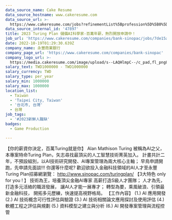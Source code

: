 ```yaml
---
data_source_name: Cake Resume
data_source_hostname: www.cakeresume.com
data_source_url: >-
  https://www.cakeresume.com/jobs?refinementList%5Bprofession%5D%5B0%5D=game-production&range%5Bsalary_range%5D%5Bmin%5D=1000000
data_source_internal_id: '47897'
title: 2023 Turing Plan 儲備AI科學家-百萬年薪，熱烈開放申請中！
job_url: 'https://www.cakeresume.com/companies/bank-sinopac/jobs/7de15a'
date: 2022-10-19T01:29:30.639Z
company_name: 永豐商業銀行
company_page_url: 'https://www.cakeresume.com/companies/bank-sinopac'
company_logo_url: >-
  https://media.cakeresume.com/image/upload/s--LAQHlmpC--/c_pad,fl_png8,h_200,w_200/v1587440067/gwlaoecacjdvqwtejhl3.png
salary_text: TWD1000000 - TWD1000000
salary_currency: TWD
salary_type: per_year
salary_min: 1000000
salary_max: 1000000
location_list:
  - Taiwan
  - 'Taipei City, Taiwan'
  - '台北市, 台灣'
  - 台灣
job_tags:
  - '#2023新鮮人職缺'
badges:
  - Game Production

---
```


【你的薪資你決定，百萬Turing就是你】 Alan Mathison Turing 被稱為AI之父，本專案特命Turing Plan，矢志尋找最頂尖的人工智慧技術菁英加入。 計畫共計二年，不預設組別，以AI技術研究開發、AI專案管理為兩大核心主軸； 早鳥申請開跑，先申請先面談!!! 你還等什麼呢? 歡迎欲投入金融科技領域的AI人才至永豐Turing Plan招募網瀏覽： http://www.sinopac.com/turingplan/ 【3大特色 only for you ! 】 技術為王，培養頂尖金融AI專家 高薪打造S級人才團隊； 人才為先， 打造多元活絡的職涯發展， 讓AI人才能一展專才； 轉型為要，乘風破浪、引領最新金融科技， 開拓多元歷練，快速提高視野格局。 【工作內容】 (1.) AI 應用開發 (2.) AI 技術概念可行性評估與驗證 (3.) AI 技術相關論文應用探討及使用評估 (4.) 軟體工程之評估與規劃 (5.) 資料模型之建立與分析 (6.) AI 開發專案管理與流程控管
